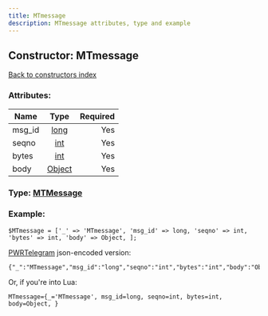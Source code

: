 ```yaml
---
title: MTmessage
description: MTmessage attributes, type and example
---
```

## Constructor: MTmessage  
[Back to constructors index](index.md)



### Attributes:

| Name     |    Type       | Required |
|----------|:-------------:|---------:|
|msg\_id|[long](../types/long.md) | Yes|
|seqno|[int](../types/int.md) | Yes|
|bytes|[int](../types/int.md) | Yes|
|body|[Object](../types/Object.md) | Yes|



### Type: [MTMessage](../types/MTMessage.md)


### Example:

```
$MTmessage = ['_' => 'MTmessage', 'msg_id' => long, 'seqno' => int, 'bytes' => int, 'body' => Object, ];
```  

[PWRTelegram](https://pwrtelegram.xyz) json-encoded version:

```
{"_":"MTmessage","msg_id":"long","seqno":"int","bytes":"int","body":"Object"}
```


Or, if you're into Lua:  


```
MTmessage={_='MTmessage', msg_id=long, seqno=int, bytes=int, body=Object, }

```


